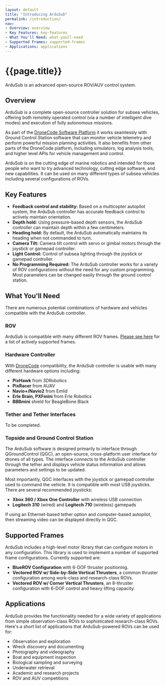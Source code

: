 ```yaml
---
layout: default
title: "Introducing ArduSub"
permalink: /introduction/
nav:
- Overview: overview
- Key Features: key-features
- What You'll Need: what-youll-need
- Supported Frames: supported-frames
- Applications: applications
---
```


# {{page.title}}

ArduSub is an advanced open-source ROV/AUV control system.

## Overview

ArduSub is a complete open-source controller solution for subsea vehicles, offering both remotely operated control (via a number of intelligent dive modes) and execution of fully autonomous missions.

As part of the [DroneCode Software Platform](https://www.dronecode.org/dronecode-software-platform) it works seamlessly with Ground Control Station software that can monitor vehicle telemetry and perform powerful mission planning activities. It also benefits from other parts of the DroneCode platform, including simulators, log analysis tools, and higher level APIs for vehicle management and control.

ArduSub is on the cutting edge of marine robotics and intended for those people who want to try advanced technology, cutting edge software, and new capabilities. It can be used on many different types of subsea vehicles including several configurations of ROVs.

## Key Features

- **Feedback control and stability:** Based on a multicopter autopilot system, the ArduSub controller has accurate feedback control to actively maintain orientation.
- **Depth hold:** Using pressure-based depth sensors, the ArduSub controller can maintain depth within a few centimeters.
- **Heading hold:** By default, the ArduSub automatically maintains its heading when not commanded to turn.
- **Camera Tilt:** Camera tilt control with servo or gimbal motors through the joystick or gamepad controller.
- **Light Control:** Control of subsea lighting through the joystick or gamepad controller.
- **No Programming Required:** The ArduSub controller works for a variety of ROV configurations without the need for any custom programming. Most parameters can be changed easily through the ground control station.

## What You'll Need

There are numerous potential combinations of hardware and vehicles compatible with the ArduSub controller. 

### ROV

ArduSub is compatible with many different ROV frames. [Please see here](#supported-frames) for a list of actively supported frames.

### Hardware Controller

With [DroneCode](http://dronecode.org) compatibility, the ArduSub controller is usable with many different hardware options including:

- **PixHawk** from 3DRobotics
- **PixRacer** from AUAV
- **Navio+/Navio2** from Emlid
- **Erle Brain, PXFmini** from Erle Robotics
- **BBBmini** shield for BeagleBone Black

### Tether and Tether Interfaces

To be completed.

### Topside and Ground Control Station

The ArduSub software is designed primarily to interface through QGroundControl (QGC), an open-source, cross-platform user interface for drones of all types. The interface connects to the ArduSub controller through the tether and displays vehicle status information and allows parameters and settings to be updated.

Most importantly, QGC interfaces with the joystick or gamepad controller used to command the vehicle. It is compatible with most USB joysticks. There are several recommended joysticks:

- **Xbox 360 / Xbox One Controller** with wireless USB connection
- **Logitech 310** (wired) and **Logitech 710** (wireless) gamepads

If using an Ethernet-based tether option and computer-based autopilot, then streaming video can be displayed directly in QGC.

## Supported Frames

ArduSub includes a high-level motor library that can configure motors in any configuration. This library is used to implement a number of supported frame configurations. Currently supported are:

- **BlueROV Configuration** with 6-DOF thruster positioning.
- **Vectored ROV w/ Side-by-Side Vertical Thrusters**, a common thruster configuration among work-class and research-class ROVs.
- **Vectored ROV w/ Corner Vertical Thrusters**, an 8-thruster configuration with 6-DOF control and heavy lifting capacity.

## Applications

ArduSub provides the functionality needed for a wide variety of applications from simple observation-class ROVs to sophisticated research-class ROVs. Here's a short list of applications that ArduSub-powered ROVs can be used for:

- Observation and exploration
- Wreck discovery and documenting
- Photography and videography
- Boat and equipment inspection
- Biological sampling and surveying
- Underwater retrieval
- Academic and research projects
- ROV and AUV competitions